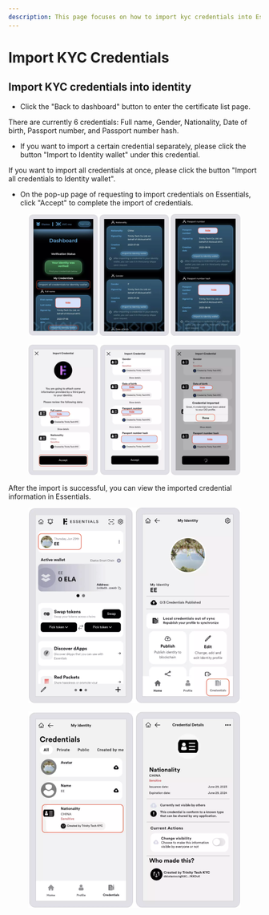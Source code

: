 ```yaml
---
description: This page focuses on how to import kyc credentials into Essentials
---
```


# Import KYC Credentials

## Import KYC credentials into identity

* Click the "Back to dashboard" button to enter the certificate list page.

&#x20;       There are currently 6 credentials: Full name, Gender, Nationality, Date of birth, Passport number, and Passport number hash.

* If you want to import a certain credential separately, please click the button "Import to Identity wallet" under this credential.

&#x20;      If you want to import all credentials at once, please click the button "Import all credentials to Identity wallet".

* On the pop-up page of requesting to import credentials on Essentials, click "Accept" to complete the import of credentials.

<figure><img src="../.gitbook/assets/截屏2023-08-22 18.30.28.png" alt=""><figcaption></figcaption></figure>

<figure><img src="../.gitbook/assets/截屏2023-08-22 18.31.25.png" alt=""><figcaption></figcaption></figure>

After the import is successful, you can view the imported credential information in Essentials.

<figure><img src="../.gitbook/assets/截屏2023-08-22 18.32.33.png" alt="" width="563"><figcaption></figcaption></figure>

<figure><img src="../.gitbook/assets/截屏2023-08-22 18.32.56.png" alt="" width="563"><figcaption></figcaption></figure>

